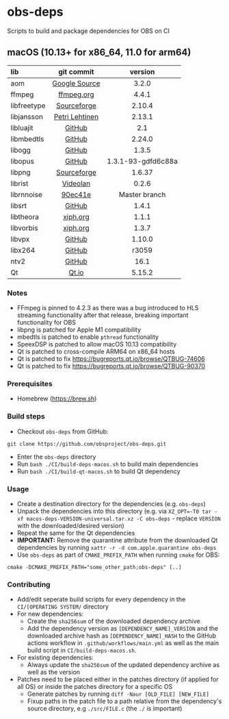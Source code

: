 # obs-deps

Scripts to build and package dependencies for OBS on CI

## macOS (10.13+ for x86_64, 11.0 for arm64)

| lib | git commit | version |
| :--- | :---: | :---: |
|aom|[Google Source](https://aomedia.googlesource.com/aom.git)|3.2.0|
|ffmpeg|[ffmpeg.org](https://ffmpeg.org/releases/ffmpeg-4.4.1.tar.xz)|4.4.1|
|libfreetype|[Sourceforge](https://downloads.sourceforge.net/project/freetype/freetype2/2.10.4/freetype-2.10.4.tar.xz)|2.10.4|
|libjansson|[Petri Lehtinen](https://digip.org/jansson/releases/jansson-2.13.1.tar.gz)|2.13.1|
|libluajit|[GitHub](https://github.com/LuaJIT/LuaJIT/commit/ec6edc5c39c25e4eb3fca51b753f9995e97215da)|2.1|
|libmbedtls|[GitHub](https://github.com/ARMmbed/mbedtls/archive/mbedtls-2.24.0.tar.gz)|2.24.0|
|libogg|[GitHub](https://github.com/xiph/ogg/releases/download/v1.3.5/libogg-1.3.5.tar.xz)|1.3.5|
|libopus|[GitHub](https://github.com/xiph/opus/tree/dfd6c88aaa54a03a61434c413e30c217eb98f1d5)|1.3.1-93-gdfd6c88a|
|libpng|[Sourceforge](https://downloads.sourceforge.net/project/libpng/libpng16/1.6.37/libpng-1.6.37.tar.xz)|1.6.37|
|librist|[Videolan](https://code.videolan.org/rist/librist/-/archive/v0.2.6/librist-v0.2.6.tar.gz)|0.2.6|
|librnnoise|[90ec41e](https://github.com/xiph/rnnoise/commit/90ec41ef659fd82cfec2103e9bb7fc235e9ea66c)|Master branch|
|libsrt|[GitHub](https://github.com/Haivision/srt/archive/v1.4.1.tar.gz)|1.4.1|
|libtheora|[xiph.org](https://downloads.xiph.org/releases/theora/libtheora-1.1.1.tar.bz2)|1.1.1|
|libvorbis|[xiph.org](https://downloads.xiph.org/releases/vorbis/libvorbis-1.3.7.tar.xz)|1.3.7|
|libvpx|[GitHub](https://github.com/webmproject/libvpx/archive/v1.10.0.tar.gz)|1.10.0|
|libx264|[GitHub](https://github.com/mirror/x264/commit/b684ebe04a6f80f8207a57940a1fa00e25274f81)|r3059|
|ntv2|[GitHub](https://github.com/aja-video/ntv2/commit/abf17cc1e7aadd9f3e4972774a3aba2812c51b75)|16.1|
|Qt|[Qt.io](https://download.qt.io/official_releases/qt/5.15/5.15.2/single/qt-everywhere-src-5.15.2.tar.xz)|5.15.2|

### Notes

* FFmpeg is pinned to 4.2.3 as there was a bug introduced to HLS streaming functionality after that release, breaking important functionality for OBS
* libpng is patched for Apple M1 compatibility
* mbedtls is patched to enable `pthread` functionality
* SpeexDSP is patched to allow macOS 10.13 compatibility
* Qt is patched to cross-compile ARM64 on x86_64 hosts
* Qt is patched to fix https://bugreports.qt.io/browse/QTBUG-74606
* Qt is patched to fix https://bugreports.qt.io/browse/QTBUG-90370

### Prerequisites

* Homebrew (https://brew.sh)

### Build steps

* Checkout `obs-deps` from GitHub:

```
git clone https://github.com/obsproject/obs-deps.git
```

* Enter the `obs-deps` directory
* Run `bash ./CI/build-deps-macos.sh` to build main dependencies
* Run `bash ./CI/build-qt-macos.sh` to build Qt dependency

### Usage

* Create a destination directory for the dependencies (e.g. `obs-deps`)
* Unpack the dependencies into this directory (e.g. via `XZ_OPT=-T0 tar -xf macos-deps-VERSION-universal.tar.xz -C obs-deps` - replace `VERSION` with the downloaded/desired version)
* Repeat the same for the Qt dependencies
* **IMPORTANT:** Remove the quarantine attribute from the downloaded Qt dependencies by running `xattr -r -d com.apple.quarantine obs-deps`
* Use `obs-deps` as part of `CMAKE_PREFIX_PATH` when running `cmake` for OBS:

```
cmake -DCMAKE_PREFIX_PATH="some_other_path;obs-deps" [..]
```

### Contributing

* Add/edit seperate build scripts for every dependency in the `CI/[OPERATING SYSTEM/` directory
* For new dependencies:
    * Create the `sha256sum` of the downloaded dependency archive
    * Add the dependency version as `[DEPENDENCY_NAME]_VERSION` and the downloaded archive hash as `[DEPENDENCY_NAME]_HASH` to the GitHub actions workflow in `.github/workflows/main.yml` as well as the main build script in `CI/build-deps-macos.sh`.
* For existing dependencies:
    * Always update the `sha256sum` of the updated dependency archive as well as the version
* Patches need to be placed either in the patches directory (if applied for all OS) or inside the patches directory for a specific OS
    * Generate patches by running `diff -Naur [OLD_FILE] [NEW_FILE]`
    * Fixup paths in the patch file to a path relative from the dependency's source directory, e.g `./src/FILE.c` (the `./` is important)
